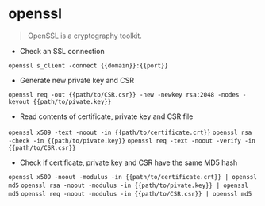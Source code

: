 # openssl

> OpenSSL is a cryptography toolkit.

- Check an SSL connection

`openssl s_client -connect {{domain}}:{{port}}`

- Generate new private key and CSR

`openssl req -out {{path/to/CSR.csr}} -new -newkey rsa:2048 -nodes -keyout {{path/to/pivate.key}}`

- Read contents of certificate, private key and CSR file

`openssl x509 -text -noout -in {{path/to/certificate.crt}}`
`openssl rsa -check -in {{path/to/pivate.key}}`
`openssl req -text -noout -verify -in {{path/to/CSR.csr}}`

- Check if certificate, private key and CSR have the same MD5 hash

`openssl x509 -noout -modulus -in {{path/to/certificate.crt}} | openssl md5`
`openssl rsa -noout -modulus -in {{path/to/pivate.key}} | openssl md5`
`openssl req -noout -modulus -in {{path/to/CSR.csr}} | openssl md5`
